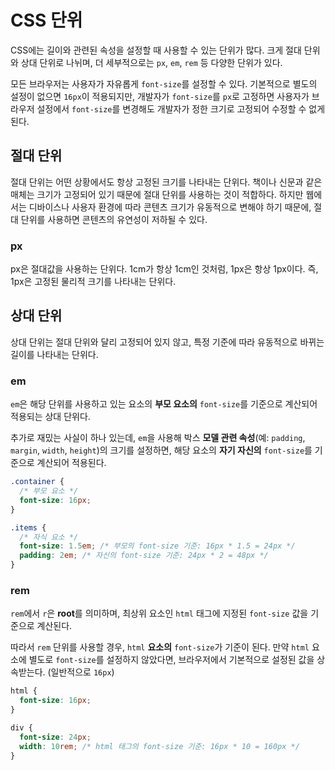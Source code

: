 # CSS 단위

CSS에는 길이와 관련된 속성을 설정할 때 사용할 수 있는 단위가 많다. 크게 절대 단위와 상대 단위로 나뉘며, 더 세부적으로는 `px`, `em`, `rem` 등 다양한 단위가 있다.

모든 브라우저는 사용자가 자유롭게 `font-size`를 설정할 수 있다. 기본적으로 별도의 설정이 없으면 `16px`이 적용되지만, 개발자가 `font-size`를 `px`로 고정하면 사용자가 브라우저 설정에서 `font-size`를 변경해도 개발자가 정한 크기로 고정되어 수정할 수 없게 된다.

## 절대 단위

절대 단위는 어떤 상황에서도 항상 고정된 크기를 나타내는 단위다. 책이나 신문과 같은 매체는 크기가 고정되어 있기 때문에 절대 단위를 사용하는 것이 적합하다. 하지만 웹에서는 디바이스나 사용자 환경에 따라 콘텐츠 크기가 유동적으로 변해야 하기 때문에, 절대 단위를 사용하면 콘텐츠의 유연성이 저하될 수 있다.

### px

px은 절대값을 사용하는 단위다. 1cm가 항상 1cm인 것처럼, 1px은 항상 1px이다. 즉, 1px은 고정된 물리적 크기를 나타내는 단위다.

## 상대 단위

상대 단위는 절대 단위와 달리 고정되어 있지 않고, 특정 기준에 따라 유동적으로 바뀌는 길이를 나타내는 단위다.

### em

`em`은 해당 단위를 사용하고 있는 요소의 **부모 요소의** `font-size`를 기준으로 계산되어 적용되는 상대 단위다.

추가로 재밌는 사실이 하나 있는데, `em`을 사용해 박스 **모델 관련 속성**(예: `padding`, `margin`, `width`, `height`)의 크기를 설정하면, 해당 요소의 **자기 자신의** `font-size`를 기준으로 계산되어 적용된다.

```css
.container {
  /* 부모 요소 */
  font-size: 16px;
}

.items {
  /* 자식 요소 */
  font-size: 1.5em; /* 부모의 font-size 기준: 16px * 1.5 = 24px */
  padding: 2em; /* 자신의 font-size 기준: 24px * 2 = 48px */
}
```

### rem

`rem`에서 `r`은 **root**를 의미하며, 최상위 요소인 `html` 태그에 지정된 `font-size` 값을 기준으로 계산된다.

따라서 `rem` 단위를 사용할 경우, `html` **요소의** `font-size`가 기준이 된다. 만약 `html` 요소에 별도로 `font-size`를 설정하지 않았다면, 브라우저에서 기본적으로 설정된 값을 상속받는다. (일반적으로 `16px`)

```css
html {
  font-size: 16px;
}

div {
  font-size: 24px;
  width: 10rem; /* html 태그의 font-size 기준: 16px * 10 = 160px */
}
```

